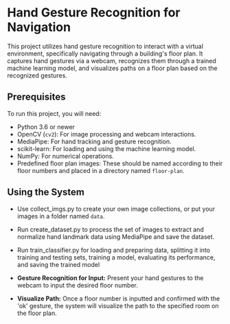 # Hand Gesture Recognition for Navigation

This project utilizes hand gesture recognition to interact with a virtual environment, specifically navigating through a building's floor plan. It captures hand gestures via a webcam, recognizes them through a trained machine learning model, and visualizes paths on a floor plan based on the recognized gestures.

## Prerequisites

To run this project, you will need:

- Python 3.6 or newer
- OpenCV (`cv2`): For image processing and webcam interactions.
- MediaPipe: For hand tracking and gesture recognition.
- scikit-learn: For loading and using the machine learning model.
- NumPy: For numerical operations.
- Predefined floor plan images: These should be named according to their floor numbers and placed in a directory named `floor-plan`.

## Using the System
- Use collect_imgs.py to create your own image collections, or put your images in a folder named `data`.

- Run create_dataset.py to process the set of images to extract and normalize hand landmark data using MediaPipe and save the dataset.
  
- Run train_classifier.py for loading and preparing data, splitting it into training and testing sets, training a model, evaluating its performance, and saving the trained model
  
- **Gesture Recognition for Input:** Present your hand gestures to the webcam to input the desired floor number.
  
- **Visualize Path:** Once a floor number is inputted and confirmed with the 'ok' gesture, the system will visualize the path to the specified room on the floor plan.

